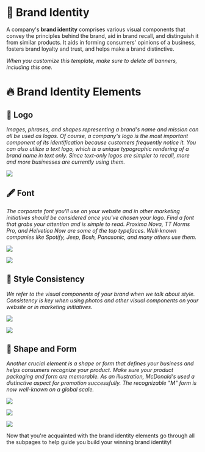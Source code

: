 # 🍎 Brand Identity

A company's **brand identity** comprises various visual components that convey the principles behind the brand, aid in brand recall, and distinguish it from similar products. It aids in forming consumers' opinions of a business, fosters brand loyalty and trust, and helps make a brand distinctive.



_When you customize this template, make sure to delete all banners, including this one._



# 🔥 Brand Identity Elements



## 🍎 Logo

_Images, phrases, and shapes representing a brand's name and mission can all be used as logos. Of course, a company's logo is the most important component of its identification because customers frequently notice it. You can also utilize a text logo, which is a unique typographic rendering of a brand name in text only. Since text-only logos are simpler to recall, more and more businesses are currently using them._



![](https://t20542222.p.clickup-attachments.com/t20542222/d0bb8c2c-f779-4590-bb09-e8b70f6142a0/Screenshot%202022-10-26%20at%201.33.46%20AM.png)





## 🖋️ Font

_The corporate font you'll use on your website and in other marketing initiatives should be considered once you've chosen your logo. Find a font that grabs your attention and is simple to read. Proxima Nova, TT Norms Pro, and Helvetica Now are some of the top typefaces. Well-known companies like Spotify, Jeep, Bosh, Panasonic, and many others use them._



![](https://t20542222.p.clickup-attachments.com/t20542222/441a1de4-861c-43ca-b756-6740200008fe/Screenshot%202022-10-26%20at%201.35.37%20AM.png)

![](https://t20542222.p.clickup-attachments.com/t20542222/e344163c-bd5c-45e3-a9db-e63fab0666fa/Screenshot%202022-10-26%20at%201.35.54%20AM.png)



## 🎨 Style Consistency

_We refer to the visual components of your brand when we talk about style. Consistency is key when using photos and other visual components on your website or in marketing initiatives._



![](https://t20542222.p.clickup-attachments.com/t20542222/7a7e259a-6b67-437d-9ae1-f592d4a2ebbe/Screenshot%202022-10-26%20at%201.38.45%20AM.png)





![](https://t20542222.p.clickup-attachments.com/t20542222/81b683b5-a355-4927-810e-c0e4ac9c570a/Screenshot%202022-10-26%20at%201.39.58%20AM.png)





## 🍎 Shape and Form

_Another crucial element is a shape or form that defines your business and helps consumers recognize your product. Make sure your product packaging and form are memorable. As an illustration, McDonald's used a distinctive aspect for promotion successfully. The recognizable "M" form is now well-known on a global scale._



![](https://t20542222.p.clickup-attachments.com/t20542222/053c513c-794b-42c3-8220-fc82d144e212/Screenshot%202022-10-26%20at%201.43.38%20AM.png)

![](https://t20542222.p.clickup-attachments.com/t20542222/10059ba4-effb-41c9-b64f-5ae10d8379e9/Screenshot%202022-10-26%20at%201.43.59%20AM.png)

![](https://t20542222.p.clickup-attachments.com/t20542222/674779a8-e4f0-4957-b89e-96b25984a666/Screenshot%202022-10-26%20at%201.44.21%20AM.png)



Now that you're acquainted with the brand identity elements go through all the subpages to help guide you build your winning brand identity!